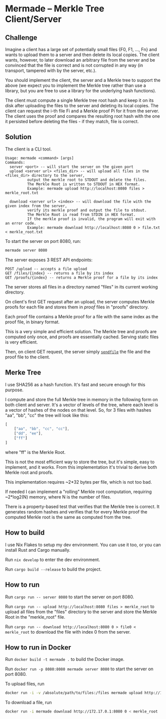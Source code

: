 # Mermade – Merkle Tree Client/Server

## Challenge

Imagine a client has a large set of potentially small files {F0, F1, …, Fn} and wants to upload them to a server and then delete its local copies. The client wants, however, to later download an arbitrary file from the server and be convinced that the file is correct and is not corrupted in any way (in transport, tampered with by the server, etc.).

You should implement the client, the server and a Merkle tree to support the above (we expect you to implement the Merkle tree rather than use a library, but you are free to use a library for the underlying hash functions).

The client must compute a single Merkle tree root hash and keep it on its disk after uploading the files to the server and deleting its local copies. The client can request the i-th file Fi and a Merkle proof Pi for it from the server. The client uses the proof and compares the resulting root hash with the one it persisted before deleting the files - if they match, file is correct.

## Solution

The client is a CLI tool.

```text
Usage: mermade <command> [args]
Commands:
  server <port> -- will start the server on the given port
  upload <server url> <files_dir> -- will upload all files in the <files_dir> directory to the server,
          output the merkle root to STDOUT and delete the files.
          The Merkle Root is written to STDOUT in HEX format.
          Example: mermade upload http://localhost:8080 files > merkle_root.txt

  download <server url> <index> -- will download the file with the given index from the server,
          verify its merkle proof and output the file to stdout.
          The Merkle Root is read from STDIN in HEX format.
          If the merkle proof is invalid, the program will exit with an error code.
          Example: mermade download http://localhost:8080 0 > file.txt < merkle_root.txt
```

To start the server on port 8080, run:

```bash
mermade server 8080
```

The server exposes 3 REST API endpoints:

```text
POST /upload -- accepts a file upload
GET /files/{index} -- returns a file by its index
GET /proofs/{index} -- returns a Merkle proof for a file by its index
```

The server stores all files in a directory named "files" in its current working directory.

On client's first GET request after an upload, the server computes Merkle proofs for each file and stores them in _proof_ files in "proofs" directory.

Each proof file contains a Merkle proof for a file with the same index as the proof file, in binary format.

This is a very simple and efficient solution. The Merkle tree and proofs are computed only once, and proofs are essentially cached. Serving static files is very efficient.

Then, on client GET request, the server simply [`sendfile`](https://linuxgazette.net/issue91/tranter.html) the file and the proof file to the client.

## Merke Tree

I use SHA256 as a hash function. It's fast and secure enough for this purpose.

I compute and store the full Merkle tree in memory in the following form on both client and server.
It's a vector of levels of the tree, where each level is a vector of hashes of the nodes on that level.
So, for 3 files with hashes "aa", "bb", "cc" the tree will look like this:

```javascript
[
    ["aa", "bb", "cc", "cc"],
    ["dd", "ee"],
    ["ff"]
]
```

where "ff" is the Merkle Root.

This is not the most efficient way to store the tree, but it's simple, easy to implement, and it works.
From this implementation it's trivial to derive both Merkle root and proofs.

This implementation requires ~2*32 bytes per file, which is not too bad.

If needed I can implement a "rolling" Merkle root computation, requiring ~2*log2(N) memory, where N is the number of files.

There is a property-based test that verifies that the Merkle tree is correct.
It generates random hashes and verifies that for every Merkle proof the computed Merkle root is the same as computed from the tree.

## How to build

I use Nix Flakes to setup my dev environment. You can use it too, or you can install Rust and Cargo manually.

Run `nix develop` to enter the dev environment.

Run `cargo build --release` to build the project.

## How to run

Run `cargo run -- server 8080` to start the server on port 8080.

Run  `cargo run -- upload http://localhost:8080 files > merkle_root` to upload all files from the "files" directory to the server and store the Merkle Root in the "merkle_root" file.

Run `cargo run -- download http://localhost:8080 0 > file0 < merkle_root` to download the file with index 0 from the server.

## How to run in Docker

Run `docker build -t mermade .` to build the Docker image.

Run `docker run -p 8080:8080 mermade server 8080` to start the server on port 8080.

To upload files, run

```bash
docker run -i -v /absolute/path/to/files:/files mermade upload http://172.17.0.1:8080 /files > merkle_root
```

To download a file, run

```bash
docker run -i mermade download http://172.17.0.1:8080 0 < merkle_root
```
